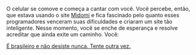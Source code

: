 ﻿﻿O celular se comove e começa a cantar com você.
Você percebe, então, que estava usando o site [Midomi](https://www.midomi.com)
e fica fascinado pelo quanto esses programadores venceram suas
dificuldades e criaram um site tão inteligente. Nesse momento,
você se enche de esperança e resolve acreditar que ainda exite
um caminho. Você:

[É brasileiro e não desiste nunca. Tente outra vez.](https://www.youtube.com/watch?v=wx0wyD1sXFM)
